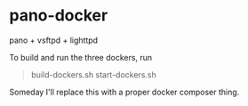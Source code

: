 # pano-docker
pano + vsftpd + lighttpd

To build and run the three dockers, run 
> build-dockers.sh
> start-dockers.sh

Someday I'll replace this with a proper docker composer thing.
